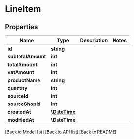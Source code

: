# LineItem

## Properties
Name | Type | Description | Notes
------------ | ------------- | ------------- | -------------
**id** | **string** |  | 
**subtotalAmount** | **int** |  | 
**totalAmount** | **int** |  | 
**vatAmount** | **int** |  | 
**productName** | **string** |  | 
**quantity** | **int** |  | 
**sourceId** | **int** |  | 
**sourceShopId** | **int** |  | 
**createdAt** | [**\DateTime**](\DateTime.md) |  | 
**modifiedAt** | [**\DateTime**](\DateTime.md) |  | 

[[Back to Model list]](../README.md#documentation-for-models) [[Back to API list]](../README.md#documentation-for-api-endpoints) [[Back to README]](../README.md)


